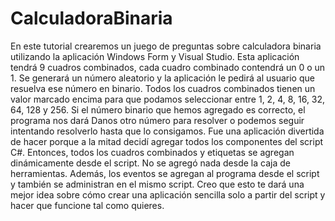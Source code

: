 # CalculadoraBinaria

En este tutorial crearemos un juego de preguntas sobre calculadora binaria utilizando la aplicación Windows Form y Visual Studio. Esta aplicación tendrá 9 cuadros combinados, cada cuadro combinado contendrá un 0 o un 1. Se generará un número aleatorio y la aplicación le pedirá al usuario que resuelva ese número en binario. Todos los cuadros combinados tienen un valor marcado encima para que podamos seleccionar entre 1, 2, 4, 8, 16, 32, 64, 128 y 256. Si el número binario que hemos agregado es correcto, el programa nos dará Danos otro número para resolver o podemos seguir intentando resolverlo hasta que lo consigamos. Fue una aplicación divertida de hacer porque a la mitad decidí agregar todos los componentes del script C#. Entonces, todos los cuadros combinados y etiquetas se agregan dinámicamente desde el script. No se agregó nada desde la caja de herramientas. Además, los eventos se agregan al programa desde el script y también se administran en el mismo script. Creo que esto te dará una mejor idea sobre cómo crear una aplicación sencilla solo a partir del script y hacer que funcione tal como quieres.

